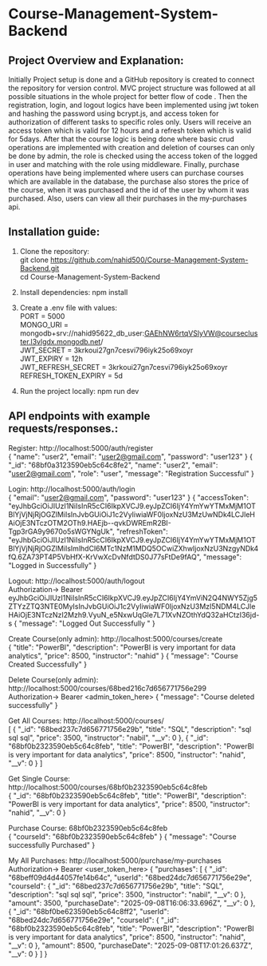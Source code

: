 ﻿# Course-Management-System-Backend

 
## Project Overview and Explanation:
Initially Project setup is done and a GitHub repository is created to connect the repository for version control. MVC project structure was followed at all possible situations in the whole project for better flow of code .
Then the registration, login, and logout logics have been implemented using jwt token and hashing the password using bcrypt.js, and access token for authorization of different tasks to specific roles only. Users will receive an access token which is valid for 12 hours and a refresh token which is valid for 5days.
After that the course logic is being done where basic crud operations are implemented with creation and deletion of courses can only be done by admin, the role is checked using the access token of the logged in user and matching with the role using middleware.
Finally, purchase operations have being implemented where users can purchase courses which are available in the database, the purchase also stores the price of the course, when it was purchased and the id of the user by whom it was purchased. Also, users can view all their purchases in the my-purchases api.


## Installation guide:
 1) Clone the repository: <br>
 git clone https://github.com/nahid500/Course-Management-System-Backend.git <br>
 cd Course-Management-System-Backend

 2) Install dependencies: npm install

 3) Create a .env file with values: <br>
     PORT = 5000 <br>
     MONGO_URI = mongodb+srv://nahid95622_db_user:GAEhNW6rtqVSlyVW@coursecluster.l3vlgdx.mongodb.net/   <br>
     JWT_SECRET = 3krkoui27gn7cesvi796iyk25o69xoyr <br>
     JWT_EXPIRY = 12h <br>
     JWT_REFRESH_SECRET = 3krkoui27gn7cesvi796iyk25o69xoyr <br>
     REFRESH_TOKEN_EXPIRY = 5d <br>

 4) Run the project locally: npm run dev <br>


## API endpoints with example requests/responses.:

Register:  http://localhost:5000/auth/register <br>
{
    "name": "user2",
    "email": "user2@gmail.com",
    "password": "user123"
}
{
    "_id": "68bf0a3123590eb5c64c8fe2",
    "name": "user2",
    "email": "user2@gmail.com",
    "role": "user",
    "message": "Registration Successful"
}

Login:  http://localhost:5000/auth/login  <br>
{
    "email": "user2@gmail.com",
    "password": "user123"
}
{
    "accessToken": "eyJhbGciOiJIUzI1NiIsInR5cCI6IkpXVCJ9.eyJpZCI6IjY4YmYwYTMxMjM1OTBlYjVjNjRjOGZlMiIsInJvbGUiOiJ1c2VyIiwiaWF0IjoxNzU3MzUwNDk4LCJleHAiOjE3NTczOTM2OTh9.HAEjb--qvkDWREmR2BI-Tgp3rGA9y9670o5sWGYNgUk",
    "refreshToken": "eyJhbGciOiJIUzI1NiIsInR5cCI6IkpXVCJ9.eyJpZCI6IjY4YmYwYTMxMjM1OTBlYjVjNjRjOGZlMiIsImlhdCI6MTc1NzM1MDQ5OCwiZXhwIjoxNzU3NzgyNDk4fQ.6ZA73PT4P5VbHfX-KrVwXcDvNfdtDS0J77sFtDe9fAQ",
    "message": "Logged in Successfully"
}

Logout:  http://localhost:5000/auth/logout  <br>
Authorization-> Bearer eyJhbGciOiJIUzI1NiIsInR5cCI6IkpXVCJ9.eyJpZCI6IjY4YmViN2Q4NWY5Zjg5ZTYzZTQ3NTE0MyIsInJvbGUiOiJ1c2VyIiwiaWF0IjoxNzU3MzI5NDM4LCJleHAiOjE3NTczNzI2Mzh9.VyuN_e5NxwUqGle7L71XvNZOthYdQ32aHCtzI36jd-s
{
    "message": "Logged Out Successfully "
}

Create Course(only admin):  http://localhost:5000/courses/create  <br>
{
    "title": "PowerBI",
    "description": "PowerBI is very important for data analytics",
    "price": 8500,
    "instructor": "nahid"
}
{
    "message": "Course Created Successfully"
}

Delete Course(only admin): http://localhost:5000/courses/68bed216c7d656771756e299  <br>
Authorization-> Bearer <admin_token_here>
{
    "message": "Course deleted successfully"
}

Get All Courses:  http://localhost:5000/courses/  <br>
[
    {
        "_id": "68bed237c7d656771756e29b",
        "title": "SQL",
        "description": "sql sql sql",
        "price": 3500,
        "instructor": "nabil",
        "__v": 0
    },
    {
        "_id": "68bf0b2323590eb5c64c8feb",
        "title": "PowerBI",
        "description": "PowerBI is very important for data analytics",
        "price": 8500,
        "instructor": "nahid",
        "__v": 0
    }
]

Get Single Course:  http://localhost:5000/courses/68bf0b2323590eb5c64c8feb  <br>
{
    "_id": "68bf0b2323590eb5c64c8feb",
    "title": "PowerBI",
    "description": "PowerBI is very important for data analytics",
    "price": 8500,
    "instructor": "nahid",
    "__v": 0
}


Purchase Course:  68bf0b2323590eb5c64c8feb  <br>
{
    "courseId": "68bf0b2323590eb5c64c8feb"
}
{
    "message": "Course successfully Purchased"
}

My All Purchases:  http://localhost:5000/purchase/my-purchases  <br>
Authorization-> Bearer <user_token_here>
{
    "purchases": [
        {
            "_id": "68beff09d4d44057fe14b64c",
            "userId": "68bed24dc7d656771756e29e",
            "courseId": {
                "_id": "68bed237c7d656771756e29b",
                "title": "SQL",
                "description": "sql sql sql",
                "price": 3500,
                "instructor": "nabil",
                "__v": 0
            },
            "amount": 3500,
            "purchaseDate": "2025-09-08T16:06:33.696Z",
            "__v": 0
        },
        {
            "_id": "68bf0be623590eb5c64c8ff2",
            "userId": "68bed24dc7d656771756e29e",
            "courseId": {
                "_id": "68bf0b2323590eb5c64c8feb",
                "title": "PowerBI",
                "description": "PowerBI is very important for data analytics",
                "price": 8500,
                "instructor": "nahid",
                "__v": 0
            },
            "amount": 8500,
            "purchaseDate": "2025-09-08T17:01:26.637Z",
            "__v": 0
        }
    ]
}










